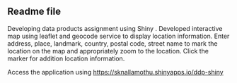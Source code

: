 ## Readme file
Developing data products assignment using Shiny .
Developed interactive map using leaflet and geocode service to display location 
information. Enter address, place, landmark, country, postal code, street name
to mark the location on the map and appropriately zoom to the location. Click the marker for addition location information. 

Access the application using https://sknallamothu.shinyapps.io/ddp-shiny

